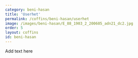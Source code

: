 ```yaml
---
category: beni-hasan
title: 'Userhet'
permalink: /coffins/beni-hasan/userhet
image: /images/beni-hasan/E_88_1903_2_200605_adn21_dc2.jpg
order: 5
layout: coffins
id: beni-hasan
---
```


Add text here
